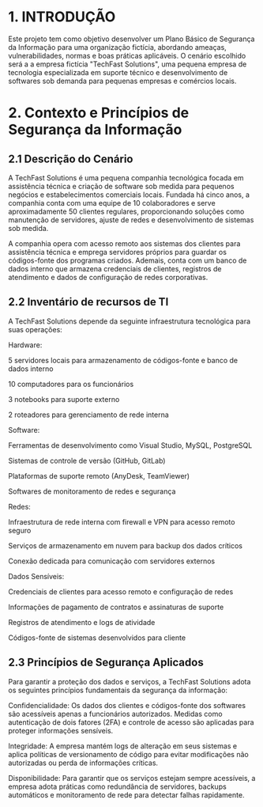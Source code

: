 # 1. INTRODUÇÃO 

Este projeto tem como objetivo desenvolver um Plano Básico de Segurança da Informação para uma organização fictícia, abordando ameaças, vulnerabilidades, normas e boas práticas aplicáveis. O cenário 
escolhido será a a empresa fictícia "TechFast Solutions", uma pequena empresa de tecnologia especializada em suporte técnico e desenvolvimento de softwares sob demanda para pequenas empresas e comércios 
locais.
# 2. Contexto e Princípios de Segurança da Informação 
## 2.1 Descrição do Cenário 

A TechFast Solutions é uma pequena companhia tecnológica focada em assistência técnica e criação de software sob medida para pequenos negócios e estabelecimentos comerciais locais. 
Fundada há cinco anos, a companhia conta com uma equipe de 10 colaboradores e serve aproximadamente 50 clientes regulares, proporcionando soluções como manutenção de servidores, ajuste de redes 
e desenvolvimento de sistemas sob medida.
 
A companhia opera com acesso remoto aos sistemas dos clientes para assistência técnica e emprega servidores próprios para guardar os códigos-fonte dos programas criados. Ademais, conta com um banco de 
dados interno que armazena credenciais de clientes, registros de atendimento e dados de configuração de redes corporativas.
## 2.2 Inventário de recursos de TI
A TechFast Solutions depende da seguinte infraestrutura tecnológica para suas operações:

Hardware:

5 servidores locais para armazenamento de códigos-fonte e banco de dados interno

10 computadores para os funcionários

3 notebooks para suporte externo

2 roteadores para gerenciamento de rede interna

Software:

Ferramentas de desenvolvimento como Visual Studio, MySQL, PostgreSQL

Sistemas de controle de versão (GitHub, GitLab)

Plataformas de suporte remoto (AnyDesk, TeamViewer)

Softwares de monitoramento de redes e segurança

Redes:

Infraestrutura de rede interna com firewall e VPN para acesso remoto seguro

Serviços de armazenamento em nuvem para backup dos dados críticos

Conexão dedicada para comunicação com servidores externos

Dados Sensíveis:

Credenciais de clientes para acesso remoto e configuração de redes

Informações de pagamento de contratos e assinaturas de suporte

Registros de atendimento e logs de atividade

Códigos-fonte de sistemas desenvolvidos para cliente
## 2.3 Princípios de Segurança Aplicados
Para garantir a proteção dos dados e serviços, a TechFast Solutions adota os seguintes princípios fundamentais da segurança da informação:

Confidencialidade: Os dados dos clientes e códigos-fonte dos softwares são acessíveis apenas a funcionários autorizados. Medidas como autenticação de dois fatores (2FA) e controle de acesso são 
aplicadas para proteger informações sensíveis.

Integridade: A empresa mantém logs de alteração em seus sistemas e aplica políticas de versionamento de código para evitar modificações não autorizadas ou perda de informações críticas.

Disponibilidade: Para garantir que os serviços estejam sempre acessíveis, a empresa adota práticas como redundância de servidores, backups automáticos e monitoramento de rede para detectar falhas 
rapidamente.
